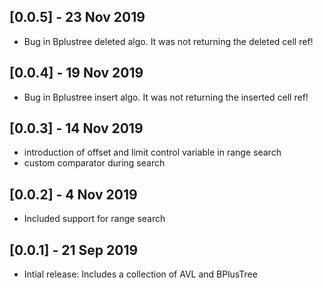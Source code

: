 ## [0.0.5] - 23 Nov 2019

- Bug in Bplustree deleted algo. It was not returning the deleted cell ref!

## [0.0.4] - 19 Nov 2019

- Bug in Bplustree insert algo. It was not returning the inserted cell ref!

## [0.0.3] - 14 Nov 2019

- introduction of offset and limit control variable in range search
- custom comparator during search

## [0.0.2] - 4 Nov 2019
* Included support for range search 

## [0.0.1] - 21 Sep 2019
* Intial release: Includes a collection of AVL and BPlusTree 
